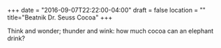 +++
date = "2016-09-07T22:22:00-04:00"
draft = false
location = ""
title="Beatnik Dr. Seuss Cocoa"
+++

Think and wonder; thunder and wink: how much cocoa can an elephant drink?
